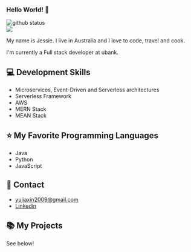 ### Hello World! 👋

<a><img src="https://github-readme-stats.vercel.app/api?username=jessieyu1&theme=react&count_private=true" alt="github status"/>
   <br>
   <img src="https://github-readme-stats.vercel.app/api/top-langs/?username=jessieyu1&layout=compact&theme=react"/></a>

My name is Jessie. I live in Australia and I love to code, travel and cook.

I'm currently a Full stack developer at ubank.

## 💻 Development Skills

- Microservices, Event-Driven and Serverless architectures
- Serverless Framework
- AWS
- MERN Stack
- MEAN Stack

## ⭐ My Favorite Programming Languages

- Java
- Python
- JavaScript

## 🔗 Contact

- yujiaxin2009@gmail.com
- [Linkedin](https://www.linkedin.com/in/jiaxinyu/)

## 📚 My Projects

See below!

